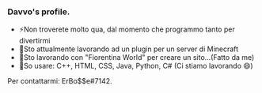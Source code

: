 ### Davvo's profile.
- ⚡Non troverete molto qua, dal momento che programmo tanto per divertirmi 
- 🔭Sto attualmente lavorando ad un plugin per un server di Minecraft 
- 💬Sto lavorando con "Fiorentina World" per creare un sito...(Fatto da me) 
- 🌱So usare: C++, HTML, CSS, Java, Python, C# (Ci stiamo lavorando 😄)

Per contattarmi: ErBo$$e#7142.
<!--
**Davvois/Davvois** is a ✨ _special_ ✨ repository because its `README.md` (this file) appears on your GitHub profile.

Here are some ideas to get you started:

- 🔭 I’m currently working on ...
- 🌱 I’m currently learning ...
- 👯 I’m looking to collaborate on ...
- 🤔 I’m looking for help with ...
- 💬 Ask me about ...
- 📫 How to reach me: ...
- 😄 Pronouns: ...
- ⚡ Fun fact: ...
-->
